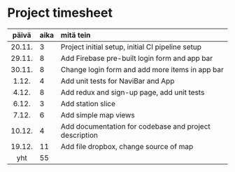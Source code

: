 # Project timesheet

| päivä  | aika | mitä tein                                              |
|:------:|:-----|:-------------------------------------------------------|
| 20.11. | 3    | Project initial setup, initial CI pipeline setup       |
| 29.11. | 8    | Add Firebase pre-built login form and app bar          |
| 30.11. | 8    | Change login form and add more items in app bar        |
| 1.12.  | 4    | Add unit tests for NaviBar and App                     |
| 4.12.  | 8    | Add redux and sign-up page, add unit tests             |
| 6.12.  | 3    | Add station slice                                      |
| 7.12.  | 6    | Add simple map views                                   |
| 10.12. | 4    | Add documentation for codebase and project description |
| 19.12. | 11   | Add file dropbox, change source of map                 |
|  yht   | 55   |                                                        |
